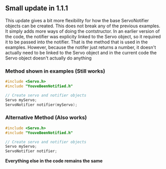 ## Small update in 1.1.1

This update gives a bit more flexibility for how the base ServoNotifier objects can be created. This does not break any of the previous examples. It simply adds more ways of doing the contstructor. In an earlier version of the code, the notifier was explicity linked to the Servo object, so it required it to be passed into the notifier. That is the method that is used in the examples. However, because the notifer just returns a number, it doesn't actually need to be linked to the Servo object and in the current code the Servo object doesn't actually do anything

### Method shown in examples (Still works)

```cpp
#include <Servo.h>
#include "YouveBeenNotified.h"

// Create servo and notifier objects
Servo myServo;
ServoNotifier notifier(myServo);
```

### Alternative Method (Also works)
```cpp
#include <Servo.h>
#include "YouveBeenNotified.h"

// Create servo and notifier objects
Servo myServo;
ServoNotifier notifier;
```
**Everything else in the code remains the same**